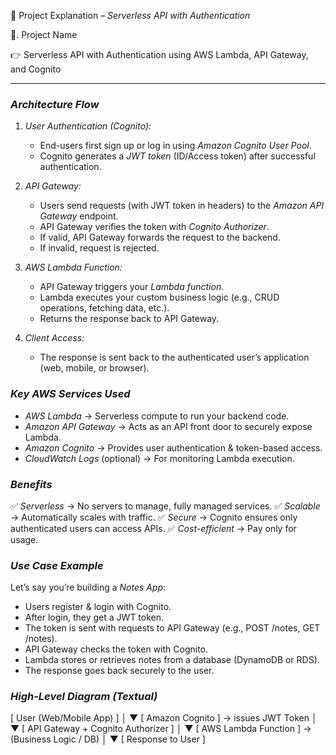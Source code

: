 🚀 Project Explanation – *Serverless API with Authentication*

🔵. Project Name

👉 Serverless API with Authentication using AWS Lambda, API Gateway, and Cognito

---

### *Architecture Flow*

1. *User Authentication (Cognito):*

   * End-users first sign up or log in using *Amazon Cognito User Pool*.
   * Cognito generates a *JWT token* (ID/Access token) after successful authentication.

2. *API Gateway:*

   * Users send requests (with JWT token in headers) to the *Amazon API Gateway* endpoint.
   * API Gateway verifies the token with *Cognito Authorizer*.
   * If valid, API Gateway forwards the request to the backend.
   * If invalid, request is rejected.

3. *AWS Lambda Function:*

   * API Gateway triggers your *Lambda function*.
   * Lambda executes your custom business logic (e.g., CRUD operations, fetching data, etc.).
   * Returns the response back to API Gateway.

4. *Client Access:*

   * The response is sent back to the authenticated user’s application (web, mobile, or browser).



### *Key AWS Services Used*

* *AWS Lambda* → Serverless compute to run your backend code.
* *Amazon API Gateway* → Acts as an API front door to securely expose Lambda.
* *Amazon Cognito* → Provides user authentication & token-based access.
* *CloudWatch Logs* (optional) → For monitoring Lambda execution.


### *Benefits*

✅ *Serverless* → No servers to manage, fully managed services.
✅ *Scalable* → Automatically scales with traffic.
✅ *Secure* → Cognito ensures only authenticated users can access APIs.
✅ *Cost-efficient* → Pay only for usage.


### *Use Case Example*

Let’s say you’re building a *Notes App*:

* Users register & login with Cognito.
* After login, they get a JWT token.
* The token is sent with requests to API Gateway (e.g., POST /notes, GET /notes).
* API Gateway checks the token with Cognito.
* Lambda stores or retrieves notes from a database (DynamoDB or RDS).
* The response goes back securely to the user.


### *High-Level Diagram (Textual)*


[ User (Web/Mobile App) ] 
        │
        ▼
 [ Amazon Cognito ] → issues JWT Token
        │
        ▼
 [ API Gateway + Cognito Authorizer ]
        │
        ▼
 [ AWS Lambda Function ] → (Business Logic / DB)
        │
        ▼
   [ Response to User ]



